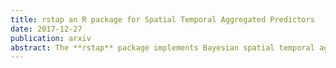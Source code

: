 ```yaml
---
title: rstap an R package for Spatial Temporal Aggregated Predictors
date: 2017-12-27
publication: arxiv
abstract: The **rstap** package implements Bayesian spatial temporal aggregated predictor models in R using the probabilistic programming language Stan. A variety of distributions and link functions are supported, allowing users to fit this extension to the generalized linear model with both independent and correlated outcomes.
---
```

